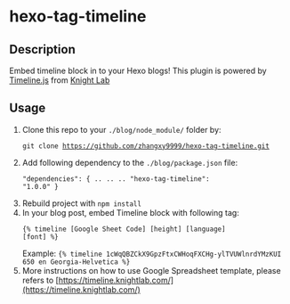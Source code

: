 # hexo-tag-timeline

## Description
Embed timeline block in to your Hexo blogs! This plugin is powered by [Timeline.js](https://timeline.knightlab.com/) from [Knight Lab](https://knightlab.northwestern.edu/)

## Usage
1. Clone this repo to your `./blog/node_module/` folder by:
<br/><pre><code>git clone https://github.com/zhangxy9999/hexo-tag-timeline.git</code></pre>
2. Add following dependency to the `./blog/package.json` file:
<br/><pre><code>"dependencies": {
            ..
            ..
            ..
            "hexo-tag-timeline": "1.0.0"
        }</code></pre>
3. Rebuild project with `npm install`
4. In your blog post, embed Timeline block with following tag:
<br/><pre><code>{% timeline [Google Sheet Code] [height] [language] [font] %}</code></pre>
    Example: `{% timeline 1cWqQBZCkX9GpzFtxCWHoqFXCHg-ylTVUWlnrdYMzKUI 650 en Georgia-Helvetica %}`
5. More instructions on how to use Google Spreadsheet template, please refers to [https://timeline.knightlab.com/](https://timeline.knightlab.com/)